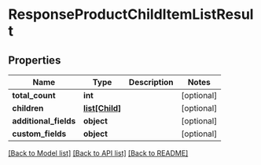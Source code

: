 # ResponseProductChildItemListResult

## Properties
Name | Type | Description | Notes
------------ | ------------- | ------------- | -------------
**total_count** | **int** |  | [optional] 
**children** | [**list[Child]**](Child.md) |  | [optional] 
**additional_fields** | **object** |  | [optional] 
**custom_fields** | **object** |  | [optional] 

[[Back to Model list]](../README.md#documentation-for-models) [[Back to API list]](../README.md#documentation-for-api-endpoints) [[Back to README]](../README.md)


